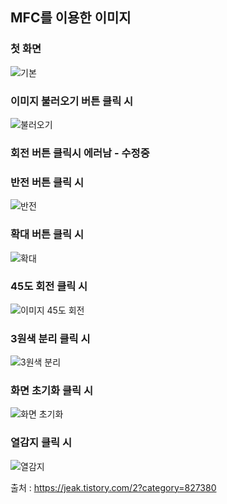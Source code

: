 <h2>MFC를 이용한 이미지</h2>

<h3>첫 화면</h3>

![기본](https://user-images.githubusercontent.com/71477375/145710060-99d0a652-283c-4acc-b457-8fa9c105ac1b.PNG)

<h3>이미지 불러오기 버튼 클릭 시</h3>

![불러오기](https://user-images.githubusercontent.com/71477375/145710061-1db2666b-b49e-411a-a42f-fdbea4f28cc3.PNG)

<h3>회전 버튼 클릭시 에러남 - 수정중</h3>

<h3>반전 버튼 클릭 시</h3>

![반전](https://user-images.githubusercontent.com/71477375/145710062-513ec817-7c66-43ea-bf05-396599f9f4f4.PNG)

<h3>확대 버튼 클릭 시</h3>

![확대](https://user-images.githubusercontent.com/71477375/145710063-92ba6675-2f5a-45bd-9594-cc7f3fec6d3d.PNG)

<h3>45도 회전 클릭 시</h3>

![이미지 45도 회전](https://user-images.githubusercontent.com/71477375/145720126-dc727852-857d-4fda-843d-b8aa69a5831d.PNG)

<h3>3원색 분리 클릭 시</h3>

![3원색 분리](https://user-images.githubusercontent.com/71477375/145720127-810ebc3e-d3b8-4c6e-b0c0-797199251a40.PNG)

<h3>화면 초기화 클릭 시</h3>

![화면 초기화](https://user-images.githubusercontent.com/71477375/145720129-855f7756-9cab-4f21-854f-13a8681529c1.PNG)

<h3>열감지 클릭 시</h3>

![열감지](https://user-images.githubusercontent.com/71477375/145815611-3e97a09a-e2c1-4dad-84c8-c465023590be.PNG)

출처 : https://jeak.tistory.com/2?category=827380
